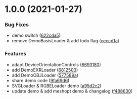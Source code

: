 # 1.0.0 (2021-01-27)


### Bug Fixes

* demo switch ([622cda5](https://github.com/deepkolos/platformize-three-demo-wechat/commit/622cda5cfb121d178ab2c587eaf6174a93882899))
* remove DemoBasisLoader & add todo flag ([ceccd1a](https://github.com/deepkolos/platformize-three-demo-wechat/commit/ceccd1a1a0474257e59104abe5904f0780854038))


### Features

* adapt DeviceOrientationControls ([6693180](https://github.com/deepkolos/platformize-three-demo-wechat/commit/6693180d89178bd2f690e85db6179ccc0eae7a43))
* add DemoEXRLoader ([6812503](https://github.com/deepkolos/platformize-three-demo-wechat/commit/681250341319c09deb8dbbd70cf92bd2fb46951f))
* add DemoOBJLoader ([577589a](https://github.com/deepkolos/platformize-three-demo-wechat/commit/577589a796b53ba89979c593173cea1e6af28b1e))
* share demo code ([9fa69d6](https://github.com/deepkolos/platformize-three-demo-wechat/commit/9fa69d64e7caebcfef50876c51a26046eb06168e))
* SVGLoader & RGBELoader demo ([a95d2c2](https://github.com/deepkolos/platformize-three-demo-wechat/commit/a95d2c2496955160d07e917b9716989c5f9a73fe))
* update demo & add meshopt demo & changelog ([f488630](https://github.com/deepkolos/platformize-three-demo-wechat/commit/f488630f4f43bc4bdf24fa07644e2965224bef61))



